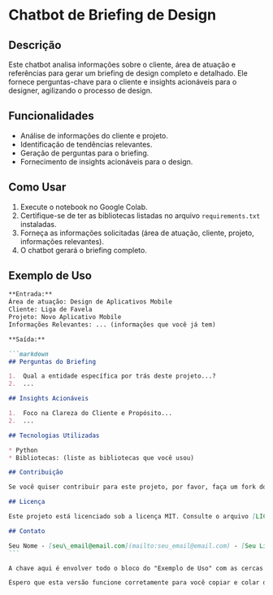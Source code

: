 # Chatbot de Briefing de Design

## Descrição

Este chatbot analisa informações sobre o cliente, área de atuação e referências para gerar um briefing de design completo e detalhado. Ele fornece perguntas-chave para o cliente e insights acionáveis para o designer, agilizando o processo de design.

## Funcionalidades

* Análise de informações do cliente e projeto.
* Identificação de tendências relevantes.
* Geração de perguntas para o briefing.
* Fornecimento de insights acionáveis para o design.

## Como Usar

1.  Execute o notebook no Google Colab.
2.  Certifique-se de ter as bibliotecas listadas no arquivo `requirements.txt` instaladas.
3.  Forneça as informações solicitadas (área de atuação, cliente, projeto, informações relevantes).
4.  O chatbot gerará o briefing completo.

## Exemplo de Uso

````markdown
**Entrada:**
Área de atuação: Design de Aplicativos Mobile
Cliente: Liga de Favela
Projeto: Novo Aplicativo Mobile
Informações Relevantes: ... (informações que você já tem)

**Saída:**

```markdown
## Perguntas do Briefing

1.  Qual a entidade específica por trás deste projeto...?
2.  ...

## Insights Acionáveis

1.  Foco na Clareza do Cliente e Propósito...
2.  ...

## Tecnologias Utilizadas

* Python
* Bibliotecas: (liste as bibliotecas que você usou)

## Contribuição

Se você quiser contribuir para este projeto, por favor, faça um fork do repositório e envie um pull request com suas alterações.

## Licença

Este projeto está licenciado sob a licença MIT. Consulte o arquivo [LICENSE](https://opensource.org/licenses/MIT) para obter mais detalhes.

## Contato

Seu Nome - [seu\_email@email.com](mailto:seu_email@email.com) - [Seu LinkedIn (opcional)](https://www.linkedin.com/in/seu_perfil/)
```

A chave aqui é envolver todo o bloco do "Exemplo de Uso" com as cercas de código (```) e, dentro dele, usar a formatação Markdown para a entrada e saída, incluindo as cercas de código internas para os blocos de código de exemplo.

Espero que esta versão funcione corretamente para você copiar e colar de uma vez só\! Agradeço a sua paciência e por apontar os meus erros.
